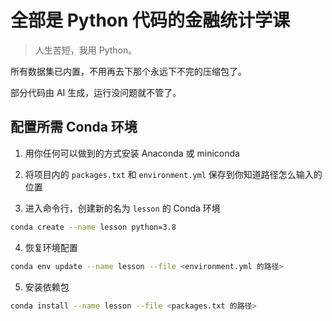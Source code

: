 # 全部是 Python 代码的金融统计学课

> 人生苦短，我用 Python。

所有数据集已内置，不用再去下那个永远下不完的压缩包了。

部分代码由 AI 生成，运行没问题就不管了。

## 配置所需 Conda 环境

1. 用你任何可以做到的方式安装 Anaconda 或 miniconda

2. 将项目内的 `packages.txt` 和 `environment.yml` 保存到你知道路径怎么输入的位置

3. 进入命令行，创建新的名为 `lesson` 的 Conda 环境

```bash
conda create --name lesson python=3.8
```
4. 恢复环境配置
```bash
conda env update --name lesson --file <environment.yml 的路径>
```
5. 安装依赖包
```bash
conda install --name lesson --file <packages.txt 的路径>
```
